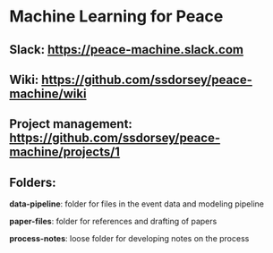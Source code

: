 # Machine Learning for Peace

## Slack: https://peace-machine.slack.com

## Wiki: https://github.com/ssdorsey/peace-machine/wiki

## Project management: https://github.com/ssdorsey/peace-machine/projects/1

## Folders:

**data-pipeline**: folder for files in the event data and modeling pipeline

**paper-files**: folder for references and drafting of papers

**process-notes**: loose folder for developing notes on the process
